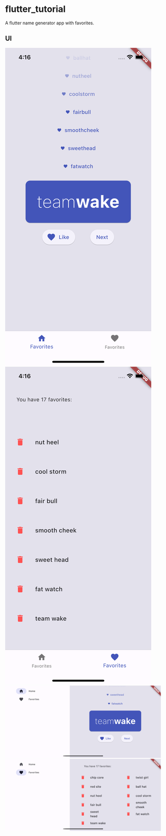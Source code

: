 # flutter_tutorial

A flutter name generator app with favorites.

## UI


![alt text](https://github.com/mmattklaus/flutter-name-gen/blob/master/images/1.png?raw=true)
![alt text](https://github.com/mmattklaus/flutter-name-gen/blob/master/images/2.png?raw=true)
![alt text](https://github.com/mmattklaus/flutter-name-gen/blob/master/images/3.png?raw=true)
![alt text](https://github.com/mmattklaus/flutter-name-gen/blob/master/images/4.png?raw=true)
